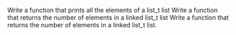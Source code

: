 Write a function that prints all the elements of a list_t list
Write a function that returns the number of elements in a linked list_t list
Write a function that returns the number of elements in a linked list_t list.
